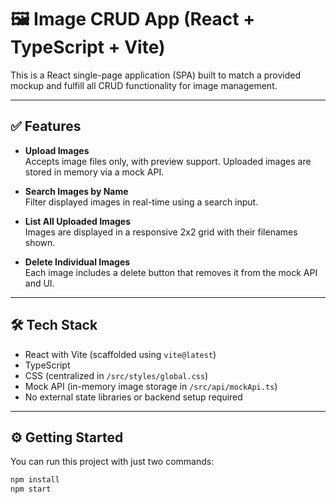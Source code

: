 # 🖼️ Image CRUD App (React + TypeScript + Vite)

This is a React single-page application (SPA) built to match a provided mockup and fulfill all CRUD functionality for image management.

---

## ✅ Features

- **Upload Images**  
  Accepts image files only, with preview support. Uploaded images are stored in memory via a mock API.

- **Search Images by Name**  
  Filter displayed images in real-time using a search input.

- **List All Uploaded Images**  
  Images are displayed in a responsive 2x2 grid with their filenames shown.

- **Delete Individual Images**  
  Each image includes a delete button that removes it from the mock API and UI.

---

## 🛠️ Tech Stack

- React with Vite (scaffolded using `vite@latest`)
- TypeScript
- CSS (centralized in `/src/styles/global.css`)
- Mock API (in-memory image storage in `/src/api/mockApi.ts`)
- No external state libraries or backend setup required

---

## ⚙️ Getting Started

You can run this project with just two commands:

```bash
npm install
npm start
